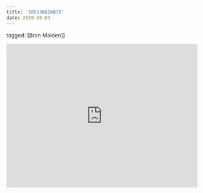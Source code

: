 ```yaml
---
title: '185336816878'
date: 2019-06-03
---
```

tagged: [[Iron Maiden]]
<iframe allow="accelerometer; autoplay; clipboard-write; encrypted-media; gyroscope; picture-in-picture" allowfullscreen="" frameborder="0" height="375" id="youtube_iframe" src="https://www.youtube.com/embed/a7LH__BPqSY?feature=oembed&amp;enablejsapi=1&amp;origin=https://safe.txmblr.com&amp;wmode=opaque" width="500"></iframe>